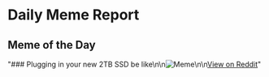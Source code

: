 # Daily Meme Report

## Meme of the Day
"### Plugging in your new 2TB SSD be like\n\n![Meme](https://i.redd.it/pz23g8cpgovd1.png)\n\n[View on Reddit](https://redd.it/1g74szr)"
